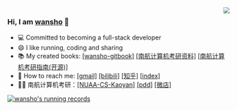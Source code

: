 <img align="right" src="https://github-readme-stats.vercel.app/api/top-langs/?username=wansho&layout=compact&hide=HTML" style="zoom:85%;" />

### Hi, I am [wansho](http://www.wansho.top) 👋

- 💻 Committed to becoming a full-stack developer
- 😄 I like running, coding and sharing
- 📚 My created books: [[wansho-gitbook]](http://book.wansho.top) [[南航计算机考研资料]](https://mobile.yangkeduo.com/goods2.html?goods_id=211087632444) [[南航计算机考研指南(开源)]](https://github.com/nuaa-cs-kaoyan/awesome-nuaa-cs-kaoyan) 
- 💌 How to reach me: [[gmail]](mailto:wanshojs@gmail.com) [[bilibili]](https://space.bilibili.com/72195837) [[知乎]](https://www.zhihu.com/people/wansho) [[index]](http://www.wansho.top/)
- 👨‍🏫 南航计算机考研：[[NUAA-CS-Kaoyan]](https://github.com/nuaa-cs-kaoyan/awesome-nuaa-cs-kaoyan) [[pdd]](https://mobile.yangkeduo.com/goods2.html?goods_id=211087632444) [[微店]](https://k.koudai.com/d320yHBl)



[![wansho's running records](http://running.wansho.top/renderer)](http://running.wansho.top)



